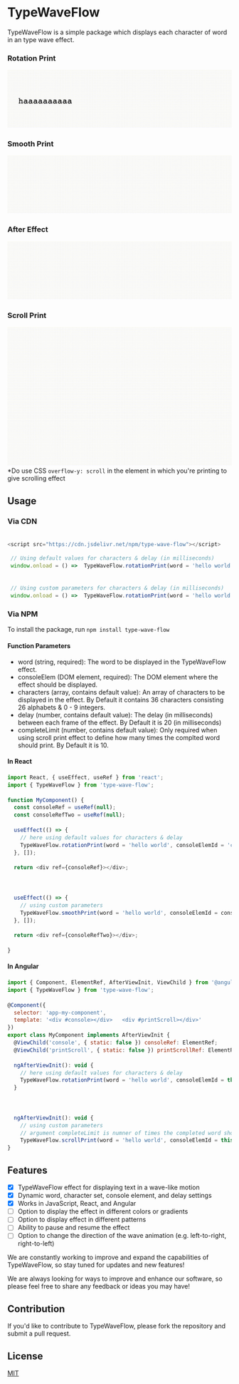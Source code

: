 # TypeWaveFlow
TypeWaveFlow is a simple package which displays each character of word in an type wave effect.


### Rotation Print
![TypeWaveFlow in action](https://github.com/arhamkhnz/TypeWaveFlow/blob/main/demo/rotationPrint.gif)


### Smooth Print
![TypeWaveFlow in action](https://github.com/arhamkhnz/TypeWaveFlow/blob/main/demo/smoothPrint.gif)


### After Effect
![TypeWaveFlow in action](https://github.com/arhamkhnz/TypeWaveFlow/blob/main/demo/afterEffect.gif)


### Scroll Print
![TypeWaveFlow in action](https://github.com/arhamkhnz/TypeWaveFlow/blob/main/demo/scrollPrint.gif)
*Do use CSS `overflow-y: scroll` in the element in which you're printing to give scrolling effect

## Usage

### Via CDN

```javascript 

<script src="https://cdn.jsdelivr.net/npm/type-wave-flow"></script>

```

```javascript
 // Using default values for characters & delay (in milliseconds)
 window.onload = () =>  TypeWaveFlow.rotationPrint(word = 'hello world', consoleElemId = 'console'); 
 
 
 // Using custom parameters for characters & delay (in milliseconds)
 window.onload = () =>  TypeWaveFlow.rotationPrint(word = 'hello world', consoleElemId = 'console', characters = ['q', 'w', 'e', 'r', 't', 'y'], delay = 100); 
```


### Via NPM

To install the package, run `npm install type-wave-flow`

#### Function Parameters

- word (string, required): The word to be displayed in the TypeWaveFlow effect.
- consoleElem (DOM element, required): The DOM element where the effect should be displayed.
- characters (array, contains default value): An array of characters to be displayed in the effect. By Default it contains 36 characters consisting 26 alphabets & 0 - 9 integers.
- delay (number, contains default value): The delay (in milliseconds) between each frame of the effect. By Default it is 20 (in milliseconds)
- completeLimit (number, contains default value): Only required when using scroll print effect to define how many times the complted word should print. By Default it is 10.

#### In React

```javascript
import React, { useEffect, useRef } from 'react';
import { TypeWaveFlow } from 'type-wave-flow';

function MyComponent() {
  const consoleRef = useRef(null);
  const consoleRefTwo = useRef(null);

  useEffect(() => {
    // here using default values for characters & delay
    TypeWaveFlow.rotationPrint(word = 'hello world', consoleElemId = 'consoleRef');
  }, []);

  return <div ref={consoleRef}></div>;
  
  
  
  useEffect(() => {
    // using custom parameters
    TypeWaveFlow.smoothPrint(word = 'hello world', consoleElemId = consoleRefTwo, characters = ['q', 'w', 'e', 'r', 't', 'y'], delay = 50);
  }, []);

  return <div ref={consoleRefTwo}></div>;
  
}
```

#### In Angular

```javascript
import { Component, ElementRef, AfterViewInit, ViewChild } from '@angular/core';
import { TypeWaveFlow } from 'type-wave-flow';

@Component({
  selector: 'app-my-component',
  template: '<div #console></div>   <div #printScroll></div>'
})
export class MyComponent implements AfterViewInit {
  @ViewChild('console', { static: false }) consoleRef: ElementRef;
  @ViewChild('printScroll', { static: false }) printScrollRef: ElementRef;

  ngAfterViewInit(): void {
    // here using default values for characters & delay
    TypeWaveFlow.rotationPrint(word = 'hello world', consoleElemId = this.consoleRef.nativeElement);
  }
  
  
  
  ngAfterViewInit(): void {
    // using custom parameters
    // argument completeLimit is numner of times the completed word should print while scrolling
    TypeWaveFlow.scrollPrint(word = 'hello world', consoleElemId = this.printScrollRef.nativeElement, characters = ['q', 'w', 'e', 'r', 't', 'y'], delay = 100, completeLimit: 10);
}
```

## Features 

- [x] TypeWaveFlow effect for displaying text in a wave-like motion
- [x] Dynamic word, character set, console element, and delay settings
- [x] Works in JavaScript, React, and Angular
- [ ] Option to display the effect in different colors or gradients
- [ ] Option to display effect in different patterns
- [ ] Ability to pause and resume the effect
- [ ] Option to change the direction of the wave animation (e.g. left-to-right, right-to-left)

We are constantly working to improve and expand the capabilities of TypeWaveFlow, so stay tuned for updates and new features!

We are always looking for ways to improve and enhance our software, so please feel free to share any feedback or ideas you may have!

## Contribution

If you'd like to contribute to TypeWaveFlow, please fork the repository and submit a pull request.

## License 

[MIT](https://github.com/arhamkhnz/TypeWaveFlow/blob/add-license-1/LICENSE.md)
